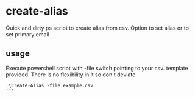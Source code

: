 # create-alias
 Quick and dirty ps script to create alias from csv. Option to set alias or to set primary email

## usage
 Execute powershell script with -file switch pointing to your csv. template provided. There is no flexibility in it so don't deviate
 ```
 .\Create-Alias -file example.csv
 '''